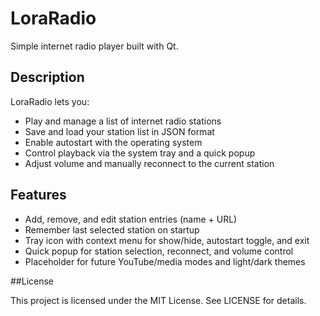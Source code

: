 # LoraRadio

Simple internet radio player built with Qt.

## Description

LoraRadio lets you:

- Play and manage a list of internet radio stations  
- Save and load your station list in JSON format  
- Enable autostart with the operating system  
- Control playback via the system tray and a quick popup  
- Adjust volume and manually reconnect to the current station  

## Features

- Add, remove, and edit station entries (name + URL)  
- Remember last selected station on startup  
- Tray icon with context menu for show/hide, autostart toggle, and exit  
- Quick popup for station selection, reconnect, and volume control  
- Placeholder for future YouTube/media modes and light/dark themes  

##License

This project is licensed under the MIT License. See LICENSE for details.
